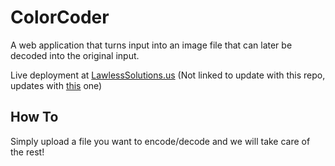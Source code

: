 # ColorCoder
A web application that turns input into an image file that can later be decoded into the original input.

Live deployment at [LawlessSolutions.us](https://lawlesssolutions.us/colorCoder/colorCoder.html) (Not linked to update with this repo, updates with [this](https://github.com/DJPeanutButter/ColorCoder) one)

## How To
Simply upload a file you want to encode/decode and we will take care of the rest!